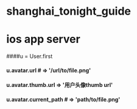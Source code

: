 shanghai_tonight_guide
======================

# ios app server

####u = User.first
#### u.avatar.url # => '/url/to/file.png'
#### u.avatar.thumb.url => '用户头像thumb url'
#### u.avatar.current_path # => 'path/to/file.png'
